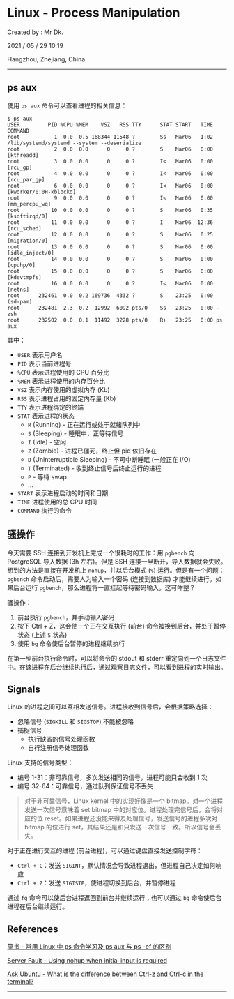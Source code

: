 # Linux - Process Manipulation

Created by : Mr Dk.

2021 / 05 / 29 10:19

Hangzhou, Zhejiang, China

---

## ps aux

使用 `ps aux` 命令可以查看进程的相关信息：

```console
$ ps aux
USER         PID %CPU %MEM    VSZ   RSS TTY      STAT START   TIME COMMAND
root           1  0.0  0.5 168344 11548 ?        Ss   Mar06   1:02 /lib/systemd/systemd --system --deserialize
root           2  0.0  0.0      0     0 ?        S    Mar06   0:00 [kthreadd]
root           3  0.0  0.0      0     0 ?        I<   Mar06   0:00 [rcu_gp]
root           4  0.0  0.0      0     0 ?        I<   Mar06   0:00 [rcu_par_gp]
root           6  0.0  0.0      0     0 ?        I<   Mar06   0:00 [kworker/0:0H-kblockd]
root           9  0.0  0.0      0     0 ?        I<   Mar06   0:00 [mm_percpu_wq]
root          10  0.0  0.0      0     0 ?        S    Mar06   0:35 [ksoftirqd/0]
root          11  0.0  0.0      0     0 ?        I    Mar06  12:36 [rcu_sched]
root          12  0.0  0.0      0     0 ?        S    Mar06   0:25 [migration/0]
root          13  0.0  0.0      0     0 ?        S    Mar06   0:00 [idle_inject/0]
root          14  0.0  0.0      0     0 ?        S    Mar06   0:00 [cpuhp/0]
root          15  0.0  0.0      0     0 ?        S    Mar06   0:00 [kdevtmpfs]
root          16  0.0  0.0      0     0 ?        I<   Mar06   0:00 [netns]
root      232461  0.0  0.2 169736  4332 ?        S    23:25   0:00 (sd-pam)
root      232481  2.3  0.2  12992  6092 pts/0    Ss   23:25   0:00 -zsh
root      232502  0.0  0.1  11492  3228 pts/0    R+   23:25   0:00 ps aux
```

其中：

- `USER` 表示用户名
- `PID` 表示当前进程号
- `%CPU` 表示进程使用的 CPU 百分比
- `%MEM` 表示进程使用的内存百分比
- `VSZ` 表示内存使用的虚拟内存 (Kb)
- `RSS` 表示进程占用的固定内存量 (Kb)
- `TTY` 表示进程绑定的终端
- `STAT` 表示进程的状态
  - `R` (Running) - 正在运行或处于就绪队列中
  - `S` (Sleeping) - 睡眠中，正等待信号
  - `I` (Idle) - 空闲
  - `Z` (Zombie) - 进程已僵死，终止但 pid 依旧存在
  - `D` (Uninterruptible Sleeping) - 不可中断睡眠 (一般正在 I/O)
  - `T` (Terminated) - 收到终止信号后终止运行的进程
  - `P` - 等待 swap
  - ...
- `START` 表示进程启动的时间和日期
- `TIME` 进程使用的总 CPU 时间
- `COMMAND` 执行的命令

## 骚操作

今天需要 SSH 连接到开发机上完成一个很耗时的工作：用 `pgbench` 向 PostgreSQL 导入数据 (3h 左右)。但是 SSH 连接一旦断开，导入数据就会失败。想到的方法是直接在开发机上 `nohup`，并以后台模式 (`%`) 运行。但是有一个问题：`pgbench` 命令启动后，需要人为输入一个密码 (连接到数据库) 才能继续进行。如果后台运行 `pgbench`，那么进程将一直挂起等待密码输入。这可咋整？

骚操作：

1. 前台执行 `pgbench`，并手动输入密码
2. 按下 Ctrl + Z，这会使一个正在交互执行 (前台) 命令被换到后台，并处于暂停状态 (上述 `S` 状态)
3. 使用 `bg` 命令使后台暂停的进程继续执行

在第一步前台执行命令时，可以将命令的 stdout 和 stderr 重定向到一个日志文件中。在该进程在后台继续执行后，通过观察日志文件，可以看到进程的实时输出。

## Signals

Linux 的进程之间可以互相发送信号。进程接收到信号后，会根据策略选择：

- 忽略信号 (`SIGKILL` 和 `SIGSTOP`) 不能被忽略
- 捕捉信号
  - 执行缺省的信号处理函数
  - 自行注册信号处理函数

Linux 支持的信号类型：

- 编号 1-31：非可靠信号，多次发送相同的信号，进程可能只会收到 1 次
- 编号 32-64：可靠信号，通过队列保证信号不丢失

> 对于非可靠信号，Linux kernel 中的实现好像是一个 bitmap。对一个进程发送一次信号意味着 set bitmap 中的对应位。进程处理完信号后，会将对应的位 reset。如果进程还没能来得及处理信号，发送信号的进程多次对 bitmap 的位进行 set，其结果还是和只发送一次信号一致。所以信号会丢失。

对于正在进行交互的进程 (前台进程)，可以通过键盘直接发送控制字符：

- `Ctrl + C`：发送 `SIGINT`，默认情况会导致进程退出，但进程自己决定如何响应
- `Ctrl + Z`：发送 `SIGTSTP`，使进程切换到后台，并暂停进程

通过 `fg` 命令可以使后台进程返回到前台并继续运行；也可以通过 `bg` 命令使后台进程在后台继续运行。

## References

[简书 - 常用 Linux 中 ps 命令学习及 ps aux 与 ps -ef 的区别](https://www.jianshu.com/p/e1abfb1d9e8d)

[Server Fault - Using nohup when initial input is required](https://serverfault.com/questions/72417/using-nohup-when-initial-input-is-required)

[Ask Ubuntu - What is the difference between Ctrl-z and Ctrl-c in the terminal?](https://askubuntu.com/questions/510811/what-is-the-difference-between-ctrl-z-and-ctrl-c-in-the-terminal)

---

